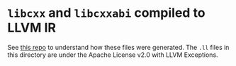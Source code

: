 # `libcxx` and `libcxxabi` compiled to LLVM IR

See [this repo](https://github.com/insufficiently-caffeinated/libcxx) to
understand how these files were generated. The `.ll` files in this directory
are under the Apache License v2.0 with LLVM Exceptions.
